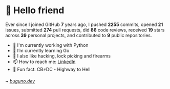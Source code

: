 # 🤖 Hello friend

Ever since I joined GitHub **7** years ago, I pushed **2255** commits, opened **21** issues, submitted **274** pull requests, did **86** code reviews, received **19** stars across **39** personal projects, and contributed to **9** public repositories.

- 🐍 I'm currently working with Python
- 🌱 I’m currently learning Go
- 🔭 I also like hacking, lock picking and firearms
- 📫 How to reach me: [LinkedIn](https://www.linkedin.com/in/brunodesouzabezerra/)
- 🤡 Fun fact: CB⚡DC - Highway to Hell

**~** [_buguno.dev_](https://buguno.dev)
